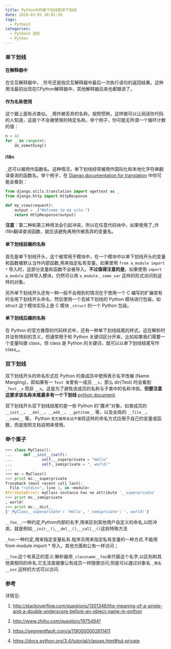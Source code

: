 ```yaml
---
title: Python中的单下划线和双下划线
date: 2018-03-01 18:01:50
tags:
  - Python3
categories:
  - Python3 进阶
  - Python
---
```


### 单下划线

#### 在解释器中
在交互解释器中，`_`符号还是指交互解释器中最后一次执行语句的返回结果。这种用法最初出现在CPython解释器中，其他解释器后来也都跟进了。

#### 作为名称使用
这个跟上面有点类似。`_`用作被丢弃的名称。按照惯例，这样做可以让阅读你代码的人知道，这是个不会被使用的特定名称。举个例子，你可能无所谓一个循环计数的值：
```Python
n = 42
for _ in range(n):
    do_something()
```
#### i18n
`_`还可以被用作函数名。这种情况，单下划线经常被用作国际化和本地化字符串翻译查询的函数名。举个例子，在 [Django documentation for translation](https://docs.djangoproject.com/en/dev/topics/i18n/translation/) 中你可能会看到：

```python
from django.utils.translation import ugettext as _
from django.http import HttpResponse

def my_view(request):
    output = _("Welcome to my site.")
    return HttpResponse(output)
```
**注意**：第二种和第三种用法会引起冲突，所以在任意代码块中，如果使用了_作i18n翻译查询函数，就应该避免再用作被丢弃的变量名。

#### 单下划线前缀的名称


首先是单下划线开头，这个被常用于模块中，在一个模块中以单下划线开头的变量和函数被默认当作内部函数,用来指定私有变量。如果使用 `from a_module import *` 导入时，这部分变量和函数不会被导入。**不过值得注意的是**，如果使用 `import a_module` 这样导入模块，仍然可以用 `a_module._some_var` 这样的形式访问到这样的对象。

另外单下划线开头还有一种一般不会用到的情况在于使用一个 C 编写的扩展库有时会用下划线开头命名，然后使用一个去掉下划线的 Python 模块进行包装。如 struct 这个模块实际上是 C 模块 `_struct` 的一个 Python 包装。

#### 单下划线后缀的名称
在 Python 的官方推荐的代码样式中，还有一种单下划线结尾的样式，这在解析时并没有特别的含义，但通常用于和 Python 关键词区分开来，比如如果我们需要一个变量叫做 class，但 class 是 Python 的关键词，就可以以单下划线结尾写作 class_。



### 双下划线

双下划线开头的命名形式在 Python 的类成员中使用表示名字改编 (Name Mangling)，即如果有一 `Test 类`里有一成员 `__x`，那么 dir(Test) 时会看到 `_Test__x` 而非 `__x`。这是为了避免该成员的名称与子类中的名称冲突。**但要注意这要求该名称末尾最多有一个下划线** [python document](https://docs.python.org/3.4/tutorial/classes.html#tut-private).

双下划线开头双下划线结尾的是一些 Python 的“魔术”对象，如类成员的 `__init__`、`__del__`、`__add__`、`__getitem__` 等，以及全局的 `__file__`、`__name__` 等。 Python `官方推荐永远不要`将这样的命名方式应用于自己的变量或函数，而是按照文档说明来使用。

### 举个栗子


```python
>>> class MyClass():
...     def __init__(self):
...             self.__superprivate = "Hello"
...             self._semiprivate = ", world!"
...
>>> mc = MyClass()
>>> print mc.__superprivate
Traceback (most recent call last):
  File "<stdin>", line 1, in <module>
AttributeError: myClass instance has no attribute '__superprivate'
>>> print mc._semiprivate
, world!
>>> print mc.__dict__
{'_MyClass__superprivate': 'Hello', '_semiprivate': ', world!'}
```

`__foo__`:一种约定,Python内部的名字,用来区别其他用户自定义的命名,以防冲突，就是例如`__init__()`,`__del__()`,`__call__()`这些特殊方法

`_foo`:一种约定,用来指定变量私有.程序员用来指定私有变量的一种方式.不能用from module import * 导入，其他方面和公有一样访问；

`__foo`:这个有真正的意义:解析器用`_classname__foo`来代替这个名字,以区别和其他类相同的命名,它无法直接像公有成员一样随便访问,但是可以通过对象名 `_类名__xxx` 这样的方式可以访问.

### 参考
详情见:
1. http://stackoverflow.com/questions/1301346/the-meaning-of-a-single-and-a-double-underscore-before-an-object-name-in-python

2. http://www.zhihu.com/question/19754941

3. https://segmentfault.com/a/1190000002611411

4. https://docs.python.org/3.4/tutorial/classes.html#tut-private
